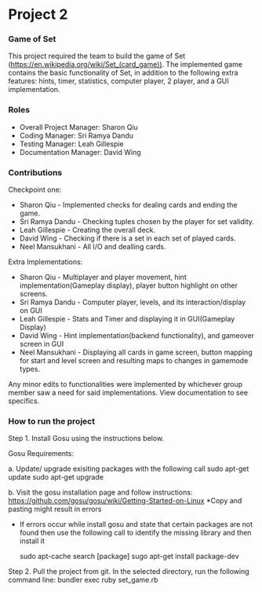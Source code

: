 # Project 2
### Game of Set
This project required the team to build the game of Set (https://en.wikipedia.org/wiki/Set_(card_game)). The implemented game contains the basic functionality of Set, in addition to the following extra features: hints, timer, statistics, computer player, 2 player, and a GUI implementation. 



### Roles
* Overall Project Manager: Sharon Qiu
* Coding Manager: Sri Ramya Dandu
* Testing Manager: Leah Gillespie
* Documentation Manager: David Wing 

### Contributions
Checkpoint one:
* Sharon Qiu - Implemented checks for dealing cards and ending the game.
* Sri Ramya Dandu - Checking tuples chosen by the player for set validity.
* Leah Gillespie - Creating the overall deck.
* David Wing - Checking if there is a set in each set of played cards.
* Neel Mansukhani - All I/O and dealling cards.

Extra Implementations:
* Sharon Qiu - Multiplayer and player movement, hint implementation(Gameplay display), player button highlight on other screens.
* Sri Ramya Dandu - Computer player, levels, and its interaction/display on GUI
* Leah Gillespie - Stats and Timer and displaying it in GUI(Gameplay Display)
* David Wing - Hint implementation(backend functionality), and gameover screen in GUI
* Neel Mansukhani - Displaying all cards in game screen, button mapping for start and level screen and resulting maps to changes in gamemode types.

Any minor edits to functionalities were implemented by whichever group member saw a need for said implementations. View documentation to see specifics.
### How to run the project

Step 1. Install Gosu using the instructions below.

  Gosu Requirements: 
  
  a. Update/ upgrade exisiting packages with the following call
    sudo apt-get update
    sudo apt-get upgrade

  b. Visit the gosu installation page and follow instructions: https://github.com/gosu/gosu/wiki/Getting-Started-on-Linux
     *Copy and pasting might result in errors 

  * If errors occur while install gosu and state that certain packages are not found then use the following call to identify  the missing library and then install it

    sudo apt-cache search [package]
    sugo apt-get install package-dev
    

Step 2. Pull the project from git. In the selected directory, run the following command line: bundler exec ruby set_game.rb 
